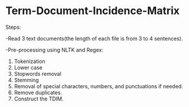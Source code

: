 # Term-Document-Incidence-Matrix

Steps:

-Read 3 text documents(the length of each file is from 3 to 4 sentences).

-Pre-processing using NLTK and Regex:

1.	Tokenization
2.	Lower case
3.	Stopwords removal
4.	Stemming
5.	Removal of special characters, numbers, and punctuations if needed.
6.	Remove duplicates.
7.	Construct the TDIM.

